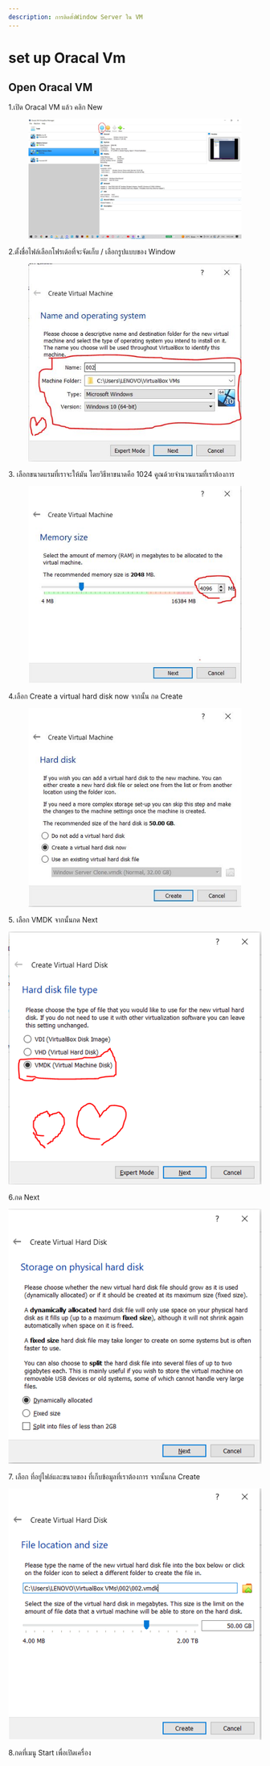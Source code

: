 ```yaml
---
description: การติดตั้งWindow Server ใน VM
---
```


# set up Oracal Vm&#x20;

## Open Oracal VM&#x20;

1.เปิด Oracal VM แล้ว คลิก New&#x20;

<figure><img src=".gitbook/assets/New.JPG" alt=""><figcaption></figcaption></figure>

2.ตั้งชื่อไฟล์เลือกโฟรเด้อที่จะจัดเก็บ / เลือกรูปแบบของ Window&#x20;

<figure><img src=".gitbook/assets/Name.JPG" alt=""><figcaption></figcaption></figure>

3\. เลือกขนาดแรมที่เราจะให้มัน โดยวิธีหาขนาดคือ 1024 คูณด้วยจำนวนแรมที่เราต้องการ&#x20;

<figure><img src=".gitbook/assets/Ram.JPG" alt=""><figcaption></figcaption></figure>

4.เลือก Create a virtual hard disk now จากนั้น กด Create&#x20;

<figure><img src=".gitbook/assets/c.JPG" alt=""><figcaption></figcaption></figure>

5\. เลือก VMDK จากนั้นกด Next

![](<.gitbook/assets/image (59).png>)

6.กด Next&#x20;

![](<.gitbook/assets/image (43).png>)

7\. เลือก ที่อยู่ไฟล์และขนาดของ ที่เก็บข้อมูลที่เราต้องการ จากนั้นกด Create&#x20;

![](<.gitbook/assets/image (86).png>)

8.กดที่เมนู Start เพื่อเปิดเครื่อง&#x20;
